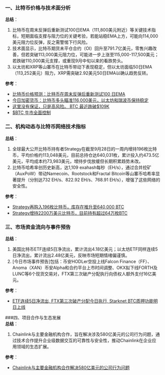 ### 一、比特币价格与技术面分析  
**总结**：  
1. 比特币在周末反弹后重新测试100日EMA（111,800美元附近）等关键技术指标，短期面临支撑与阻力位的关键考验，若能站稳EMA上方，可能向114,000美元阻力位反弹，反之需警惕下行风险。  
2. 技术面显示，比特币期货未平仓合约（OI）回升至791.7亿美元，零售兴趣改善，但若突破113,000美元阻力位，可能进一步上涨至115,000-117,500美元；若跌破110,000美元支撑，或重现9月中旬以来的看跌势头。  
3. 以太坊和XRP等山寨币在比特币带动下表现稳定，但以太坊面临50日EMA（113,252美元）阻力，XRP需突破2.92美元50日EMA以确认趋势反转。  

**参考**：  
- [比特币价格预测：比特币在周末反弹后重新测试100 日EMA](https://tradersunion.com/zh/news/cryptocurrency-news/show/581494-bitcoin-price-prediction-btc-retests/)  
- [今日加密货币：比特币多头瞄准116,000美元，以太坊和瑞波币保持稳定](https://www.mitrade.com/cn/insights/news/live-news/article-3-1157589-20250929)  
- [这里没有保证，只是高风险。 BTC 最近跌破$109K](https://www.binance.com/zh-CN/square/post/30320211122113)  
- [$BTC 牛市全面控制](https://www.binance.com/zh-CN/square/post/30334747762401)  


### 二、机构动态与比特币网络技术指标  
**总结**：  
1. 全球最大公开比特币持有者Strategy在截至9月28日的一周内增持196枚比特币，平均价格约113,048美元，目前总持仓达640,031枚，累计投入约473.5亿美元，平均成本约73,983美元，增持步伐放缓但长期积累趋势未改。  
2. 比特币哈希率创历史新高，达1,109 exahash每秒（EH/s），通过合并挖矿（AuxPoW）带动Namecoin、Rootstock和Fractal Bitcoin等山寨币哈希率显著提升（分别达732 EH/s、822.92 EH/s、768.91 EH/s），增强了这些网络的安全性。  

**参考**：  
- [Strategy再购入196枚比特币，库存在推升至640,000 BTC](https://news.bitcoin.com/zh/strategy-zai-gou-ru-196-mei-bi-te-bi-ku-cun-zai-tui-sheng-zhi-640000-btc/)  
- [Strategy增持2200万美元比特币，目前持有超过64万枚BTC](https://cn.cointelegraph.com/news/strategy-buys-196-bitcoin-22-million-btc-dips-110k)  


### 三、市场资金流向与事件预告  
**总结**：  
1. 美国比特币ETF连续5日净流出，累计流出4.18亿美元；以太坊ETF同样连续5日净流出，累计流出2.48亿美元，反映市场短期情绪偏谨慎。  
2. [今日市场事件预告]包括：币安HODLer空投上线Falcon Finance（FF）、Anoma（XAN）币安Alpha和合约平台上市时间调整、OKX拟下线FORTH及LUNC等6个现货交易对，FTX第三次破产分配执行向债权人额外支付16亿美元。  

**参考**：  
- [ETF连续5日净流出, FTX第三次破产分配今日执行, Starknet BTC质押功能明日上线](https://www.toutiao.com/a/7394561234567890123/)  


###四、项目合作与生态发展  
**总结**：  
1. Chainlink与主要金融机构合作，旨在解决涉及580亿美元的公司行为问题，通过技术合作提升企业级数据交互的可靠性与安全性，推动Chainlink在企业应用领域的生态扩展。  

**参考**：  
- [Chainlink与主要金融机构合作解决580亿美元的公司行为问题](https://www.coindesk.com/zh/business/2025/09/29/chainlink-teams-with-major-financial-institutions-to-fix-usd58b-corporate-actions-problem)
